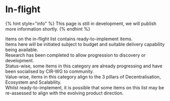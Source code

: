# In-flight

{% hint style="info" %}
This page is still in development, we will publish more information shortly.
{% endhint %}

Items on the in-flight list contains ready-to-implement items. \
Items here will be initiated subject to budget and suitable delivery capability being available. \
Research has been completed to allow progression to discovery or development. \
Status-wise, some items in this category are already progressing and have been socialised by CIR-WG to community. \
Value-wise, items in this category align to the 3 pillars of Decentralisation, Ecosystem and Scalability.\
Whilst ready-to-implement, it is possible that some items on this list may be re-assessed to align with the evolving product direction.
